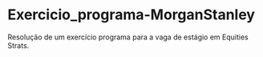 # Exercicio_programa-MorganStanley
Resolução de um exercício programa para a vaga de estágio em Equities Strats.
